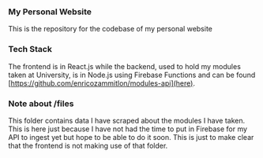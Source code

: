 ### My Personal Website

This is the repository for the codebase of my personal website

### Tech Stack

The frontend is in React.js while the backend, used to hold my modules
taken at University, is in Node.js using Firebase Functions and can be found [https://github.com/enricozammitlon/modules-api](here).

### Note about /files

This folder contains data I have scraped about the modules I have taken. This is
here just because I have not had the time to put in Firebase for my API to ingest yet
but hope to be able to do it soon. This is just to make clear that the frontend is not making
use of that folder.
